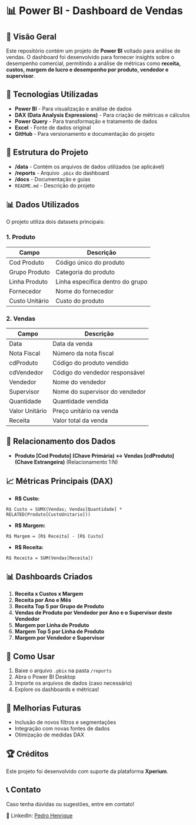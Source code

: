 # 📊 Power BI - Dashboard de Vendas

## 📌 Visão Geral
Este repositório contém um projeto de **Power BI** voltado para análise de vendas. O dashboard foi desenvolvido para fornecer insights sobre o desempenho comercial, permitindo a análise de métricas como **receita, custos, margem de lucro e desempenho por produto, vendedor e supervisor**.

## 🔧 Tecnologias Utilizadas
- **Power BI** - Para visualização e análise de dados
- **DAX (Data Analysis Expressions)** - Para criação de métricas e cálculos
- **Power Query** - Para transformação e tratamento de dados
- **Excel** - Fonte de dados original
- **GitHub** - Para versionamento e documentação do projeto

## 📂 Estrutura do Projeto

- **/data** - Contém os arquivos de dados utilizados (se aplicável)
- **/reports** - Arquivo `.pbix` do dashboard
- **/docs** - Documentação e guias
- `README.md` - Descrição do projeto

## 📊 Dados Utilizados
O projeto utiliza dois datasets principais:

### **1. Produto**
| Campo         | Descrição                                    |
|--------------|--------------------------------------------|
| Cod Produto  | Código único do produto                    |
| Grupo Produto | Categoria do produto                      |
| Linha Produto | Linha específica dentro do grupo          |
| Fornecedor   | Nome do fornecedor                         |
| Custo Unitário | Custo do produto                         |

### **2. Vendas**
| Campo         | Descrição                                    |
|--------------|--------------------------------------------|
| Data         | Data da venda                               |
| Nota Fiscal  | Número da nota fiscal                      |
| cdProduto    | Código do produto vendido                  |
| cdVendedor  | Código do vendedor responsável              |
| Vendedor     | Nome do vendedor                           |
| Supervisor   | Nome do supervisor do vendedor             |
| Quantidade   | Quantidade vendida                         |
| Valor Unitário | Preço unitário na venda                  |
| Receita      | Valor total da venda                       |

## 🔗 Relacionamento dos Dados
- **Produto [Cod Produto] (Chave Primária) ↔ Vendas [cdProduto] (Chave Estrangeira)** (Relacionamento 1:N)

## 📈 Métricas Principais (DAX)

- **R$ Custo:**
```DAX
R$ Custo = SUMX(Vendas; Vendas[Quantidade] * RELATED(Produto[CustoUnitario]))
```

- **R$ Margem:**
```DAX
R$ Margem = [R$ Receita] - [R$ Custo]
```

- **R$ Receita:**
```DAX
R$ Receita = SUM(Vendas[Receita])
```

## 📊 Dashboards Criados
1. **Receita x Custos x Margem**
2. **Receita por Ano e Mês**
3. **Receita Top 5 por Grupo de Produto**
4. **Vendas de Produto por Vendedor por Ano e o Supervisor deste Vendedor**
5. **Margem por Linha de Produto**
6. **Margem Top 5 por Linha de Produto**
7. **Margem por Vendedor e Supervisor**

## 🚀 Como Usar
1. Baixe o arquivo `.pbix` na pasta `/reports`
2. Abra o Power BI Desktop
3. Importe os arquivos de dados (caso necessário)
4. Explore os dashboards e métricas!

## 📌 Melhorias Futuras
- Inclusão de novos filtros e segmentações
- Integração com novas fontes de dados
- Otimização de medidas DAX

## 🏆 Créditos
Este projeto foi desenvolvido com suporte da plataforma **Xperium**.

## 📞 Contato
Caso tenha dúvidas ou sugestões, entre em contato!

🔗 LinkedIn: [Pedro Henrique](https://www.linkedin.com/in/pedro-henrique-61541b214/)

